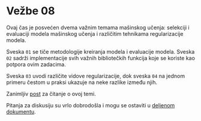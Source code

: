 # Vežbe 08

Ovaj čas je posvećen dvema važnim temama mašinskog učenja: selekciji i evaluaciji modela mašinskog učenja i različitim tehnikama regularizacije modela. 

Sveska `01` se tiče metodologije kreiranja modela i evaluacije modela. Sveska `02` sadrži implementacije svih važnih bibliotečkih funkcija koje se koriste kao potpora ovim zadacima. 

Sveska `03` uvodi različite vidove regularizacije, dok sveska `04` na jednom primeru čestom u praksi ukazuje na neke razlike između njih. 

Zanimljiv [post](https://sebastianraschka.com/blog/2016/model-evaluation-selection-part1.html) za čitanje o ovoj temi.

Pitanja za diskusiju su vrlo dobrodošla i mogu se ostaviti u [deljenom dokumentu](https://docs.google.com/document/d/1lJX3Q6ycAXMLgGagqKnWTR4SQoKGhCodrH8cCgL58Ws/edit?usp=sharing).
